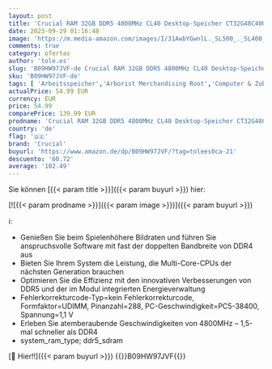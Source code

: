 ```yaml
---
layout: post
title: 'Crucial RAM 32GB DDR5 4800MHz CL40 Desktop-Speicher CT32G48C40U5'
date: 2023-09-29 01:16:48
image: 'https://m.media-amazon.com/images/I/31AwbYGwnlL._SL500_._SL400_.jpg'
comments: true
category: ofertas
author: 'tole.es'
slug: 'B09HW97JVF-de Crucial RAM 32GB DDR5 4800MHz CL40 Desktop-Speicher...'
sku: 'B09HW97JVF-de'
tags: [ 'Arbeitsspeicher','Arborist Merchandising Root','Computer & Zubehör','Computer & Zubehör: Produkte mit Umwelt-Label','Interne Komponenten & Hardware','Komponenten & Ersatzteile','Self Service','Special Features Stores','a4cbee59-f823-40fe-831a-7de64f655f6f_0','a4cbee59-f823-40fe-831a-7de64f655f6f_1301','crucial','🇩🇪', ]
actualPrice: 54.99 EUR
currency: EUR
price: 54.99
comparePrice: 139.99 EUR
prodname: 'Crucial RAM 32GB DDR5 4800MHz CL40 Desktop-Speicher CT32G48C40U5'
country: 'de'
flag: '🇩🇪'
brand: 'Crucial'
buyurl: 'https://www.amazon.de/dp/B09HW97JVF/?tag=tolees0ca-21'
descuento: '60.72'
average: '102.49'
---
```


Sie können [{{< param title >}}]({{< param buyurl >}}) hier:

[![{{< param prodname >}}]({{< param image >}})]({{< param buyurl >}})

ℹ️:

- Genießen Sie beim Spielenhöhere Bildraten und führen Sie anspruchsvolle Software mit fast der doppelten Bandbreite von DDR4 aus
- Bieten Sie Ihrem System die Leistung, die Multi-Core-CPUs der nächsten Generation brauchen
- Optimieren Sie die Effizienz mit den innovativen Verbesserungen von DDR5 und der im Modul integrierten Energieverwaltung
- Fehlerkorrekturcode-Typ=kein Fehlerkorrekturcode, Formfaktor=UDIMM, Pinanzahl=288, PC-Geschwindigkeit=PC5-38400, Spannung=1,1 V
- Erleben Sie atemberaubende Geschwindigkeiten von 4800MHz – 1,5-mal schneller als DDR4
- system_ram_type; ddr5_sdram

[🛒 Hier!!]({{< param buyurl >}})
{{<world>}}B09HW97JVF{{</world>}}
